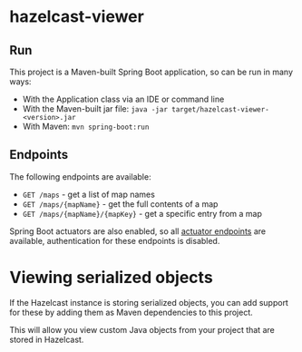 # hazelcast-viewer

## Run

This project is a Maven-built Spring Boot application, so can be run in many ways:

* With the Application class via an IDE or command line
* With the Maven-built jar file: `java -jar target/hazelcast-viewer-<version>.jar`
* With Maven: `mvn spring-boot:run`

## Endpoints

The following endpoints are available:

* `GET /maps` - get a list of map names
* `GET /maps/{mapName}` - get the full contents of a map
* `GET /maps/{mapName}/{mapKey}` - get a specific entry from a map

Spring Boot actuators are also enabled, so all [actuator endpoints](https://docs.spring.io/spring-boot/docs/current/reference/html/production-ready-endpoints.html) are available, authentication for these endpoints is disabled.

# Viewing serialized objects

If the Hazelcast instance is storing serialized objects, you can add support for these by adding them as Maven dependencies to this project.

This will allow you view custom Java objects from your project that are stored in Hazelcast.